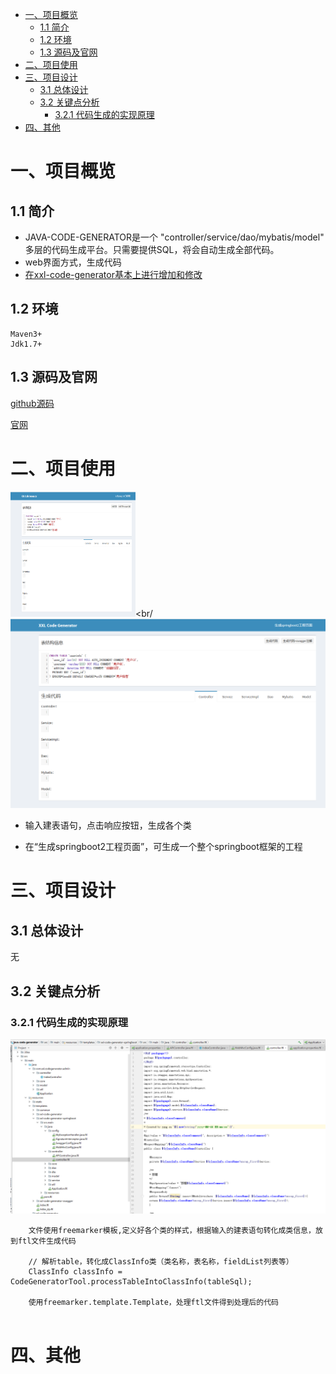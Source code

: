 * [一、项目概览](#一数据类型)
    * [1.1 简介](#11-简介) 
    * [1.2 环境](#12-环境)
    * [1.3 源码及官网](#13-源码及官网)
* [二、项目使用](#二项目使用)
* [三、项目设计](#三项目设计)
    * [3.1 总体设计](#31-总体设计)
    * [3.2 关键点分析](#32-关键点分析)
        * [3.2.1 代码生成的实现原理](#321-代码生成的实现原理)  
* [四、其他](#四其他)

# 一、项目概览

## 1.1 简介
- JAVA-CODE-GENERATOR是一个 "controller/service/dao/mybatis/model" 多层的代码生成平台。只需要提供SQL，将会自动生成全部代码。
- web界面方式，生成代码
- [在xxl-code-generator基本上进行增加和修改](http://www.xuxueli.com/xxl-code-generator/)

## 1.2 环境
```aidl
Maven3+
Jdk1.7+
```
## 1.3 源码及官网

[github源码](https://github.com/zanghongmin/java-code-generator)

[官网](http://www.xuxueli.com/xxl-code-generator/)

# 二、项目使用

<img src="https://github.com/zanghongmin/Source-Code-Reading-for-100-Projects/blob/master/docs/pic/JAVA-CODE-Generator-use.png" width="200" height="200" alt="微信小程序"/><br/
![总体架构图](pic/JAVA-CODE-Generator-use.png)

- 输入建表语句，点击响应按钮，生成各个类

- 在“生成springboot2工程页面”，可生成一个整个springboot框架的工程



# 三、项目设计

## 3.1 总体设计
无

## 3.2 关键点分析

### 3.2.1 代码生成的实现原理
![总体架构图](pic/JAVA-CODE-Generator-yl.png)
```aidl
    文件使用freemarker模板,定义好各个类的样式，根据输入的建表语句转化成类信息，放到ftl文件生成代码
    
    // 解析table，转化成ClassInfo类（类名称，表名称，fieldList列表等）
    ClassInfo classInfo = CodeGeneratorTool.processTableIntoClassInfo(tableSql);
    
    使用freemarker.template.Template，处理ftl文件得到处理后的代码
    

```
# 四、其他
